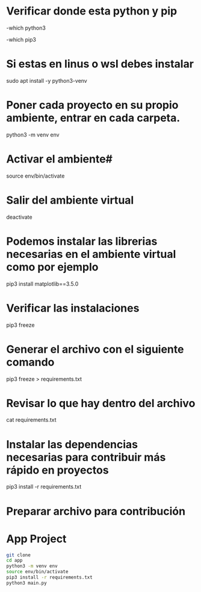 # Verificar donde esta python y pip

-which python3

-which pip3

# Si estas en linus o wsl debes instalar

sudo apt install -y python3-venv

# Poner cada proyecto en su propio ambiente, entrar en cada carpeta.

python3 -m venv env

# Activar el ambiente# 

source env/bin/activate

# Salir del ambiente virtual

deactivate

# Podemos instalar las librerias necesarias en el ambiente virtual como por ejemplo

pip3 install matplotlib==3.5.0

# Verificar las instalaciones

pip3 freeze

# Generar el archivo con el siguiente comando

pip3 freeze > requirements.txt

# Revisar lo que hay dentro del archivo

cat requirements.txt

# Instalar las dependencias necesarias para contribuir más rápido en proyectos

pip3 install -r requirements.txt

# Preparar archivo para contribución

# App Project

```sh
git clone
cd app
python3 -m venv env
source env/bin/activate
pip3 install -r requirements.txt
python3 main.py

```
